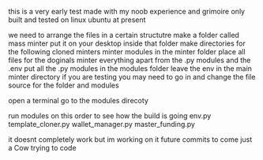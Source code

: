 this is a very early test made with my noob experience and grimoire
only built and tested on linux ubuntu at present


we need to arrange the files in a certain structutre 
make a folder called mass minter
put it on your desktop
inside that folder make directories for the following
cloned minters
minter
modules
in the minter folder place all files for the doginals minter everything apart 
from the .py modules and the .env 
put all the .py modules in the modules folder
leave the env in the main minter directory
if you are testing you may need to go in and change the file source for the folder and modules 

open a terminal go to the modules direcoty

run modules on this order to see how the build is going
env.py
template_cloner.py
wallet_manager.py
master_funding.py

it doesnt completely work but im working on it
future commits to come 
just a Cow trying to code 
